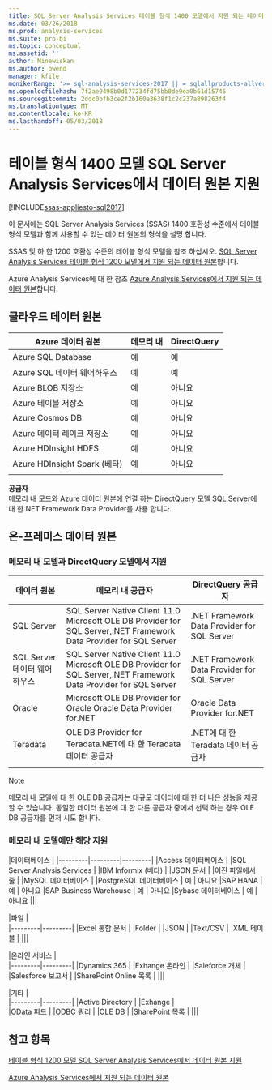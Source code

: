 ```yaml
---
title: SQL Server Analysis Services 테이블 형식 1400 모델에서 지원 되는 데이터 원본 | Microsoft Docs
ms.date: 03/26/2018
ms.prod: analysis-services
ms.suite: pro-bi
ms.topic: conceptual
ms.assetid: ''
author: Minewiskan
ms.author: owend
manager: kfile
monikerRange: '>= sql-analysis-services-2017 || = sqlallproducts-allversions'
ms.openlocfilehash: 7f2ae9498b0d177234fd75bb0de9ea0b61d15746
ms.sourcegitcommit: 2ddc0bfb3ce2f2b160e3638f1c2c237a898263f4
ms.translationtype: MT
ms.contentlocale: ko-KR
ms.lasthandoff: 05/03/2018
---
```

# <a name="data-sources-supported-in-sql-server-analysis-services-tabular-1400-models"></a>테이블 형식 1400 모델 SQL Server Analysis Services에서 데이터 원본 지원

[!INCLUDE[ssas-appliesto-sql2017](../../includes/ssas-appliesto-sql2017.md)]

이 문서에는 SQL Server Analysis Services (SSAS) 1400 호환성 수준에서 테이블 형식 모델과 함께 사용할 수 있는 데이터 원본의 형식을 설명 합니다. 

SSAS 및 하 한 1200 호환성 수준의 테이블 형식 모델을 참조 하십시오. [SQL Server Analysis Services 테이블 형식 1200 모델에서 지원 되는 데이터 원본](data-sources-supported-ssas-tabular.md)합니다.

Azure Analysis Services에 대 한 참조 [Azure Analysis Services에서 지원 되는 데이터 원본](https://docs.microsoft.com/azure/analysis-services/analysis-services-datasource)합니다.


## <a name="cloud-data-sources"></a>클라우드 데이터 원본

|Azure 데이터 원본  |메모리 내  |DirectQuery  |
|---------|---------|---------|
|Azure SQL Database     |   예      |    예      |
|Azure SQL 데이터 웨어하우스     |   예      |   예       |
|Azure BLOB 저장소     |   예       |    아니요      |
|Azure 테이블 저장소    |   예       |    아니요      |
|Azure Cosmos DB      |  예        |  아니요        |
|Azure 데이터 레이크 저장소     |   예       |    아니요      |
|Azure HDInsight HDFS     |     예     |   아니요       |
|Azure HDInsight Spark (베타)     |   예       |   아니요       |
||||

**공급자**   
메모리 내 모드와 Azure 데이터 원본에 연결 하는 DirectQuery 모델 SQL Server에 대 한.NET Framework Data Provider를 사용 합니다.

## <a name="on-premises-data-sources"></a>온-프레미스 데이터 원본

### <a name="supported-by-in-memory-and-directquery-models"></a>메모리 내 모델과 DirectQuery 모델에서 지원

|데이터 원본 | 메모리 내 공급자 | DirectQuery 공급자 |
|  --- | --- | --- |
| SQL Server |SQL Server Native Client 11.0 Microsoft OLE DB Provider for SQL Server,.NET Framework Data Provider for SQL Server | .NET Framework Data Provider for SQL Server |
| SQL Server 데이터 웨어하우스 |SQL Server Native Client 11.0 Microsoft OLE DB Provider for SQL Server,.NET Framework Data Provider for SQL Server | .NET Framework Data Provider for SQL Server |
| Oracle |Microsoft OLE DB Provider for Oracle Oracle Data Provider for.NET |Oracle Data Provider for.NET | |
| Teradata |OLE DB Provider for Teradata.NET에 대 한 Teradata 데이터 공급자 |.NET에 대 한 Teradata 데이터 공급자 | |
| | | |

> [!NOTE]
> 메모리 내 모델에 대 한 OLE DB 공급자는 대규모 데이터에 대 한 더 나은 성능을 제공할 수 있습니다. 동일한 데이터 원본에 대 한 다른 공급자 중에서 선택 하는 경우 OLE DB 공급자를 먼저 시도 합니다.  

### <a name="supported-by-in-memory-models-only"></a>메모리 내 모델에만 해당 지원

|데이터베이스  |
|---------|---------|---------|
|Access 데이터베이스     | 
|SQL Server Analysis Services     | 
|IBM Informix (베타) | 
|JSON 문서     | 
|이진 파일에서 줄     | 
|MySQL 데이터베이스     | 
|PostgreSQL 데이터베이스    | 예 | 아니요
|SAP HANA   | 예 | 아니요
|SAP Business Warehouse    | 예 | 아니요
|Sybase 데이터베이스     | 예 | 아니요
|||

|파일  |  
|---------|---------|
|Excel 통합 문서     |
|Folder     | 
|JSON | 
|Text/CSV    | 
|XML 테이블    | 
|||

|온라인 서비스  |  
|---------|---------|
|Dynamics 365      |
|Exhange 온라인     |
|Saleforce 개체    | 
|Salesforce 보고서     |
|SharePoint Online 목록     |
|||

|기타  |  
|---------|---------|
|Active Directory      | 
|Exhange     |  
|OData 피드     | 
|ODBC 쿼리     | 
|OLE DB  | 
|SharePoint 목록 | 
|||

## <a name="see-also"></a>참고 항목

[테이블 형식 1200 모델 SQL Server Analysis Services에서 데이터 원본 지원](data-sources-supported-ssas-tabular.md)

[Azure Analysis Services에서 지원 되는 데이터 원본](https://docs.microsoft.com/azure/analysis-services/analysis-services-datasource)   
